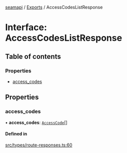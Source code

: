[seamapi](../README.md) / [Exports](../modules.md) / AccessCodesListResponse

# Interface: AccessCodesListResponse

## Table of contents

### Properties

- [access\_codes](AccessCodesListResponse.md#access_codes)

## Properties

### access\_codes

• **access\_codes**: [`AccessCode`](../modules.md#accesscode)[]

#### Defined in

[src/types/route-responses.ts:60](https://github.com/seamapi/javascript/blob/main/src/types/route-responses.ts#L60)

